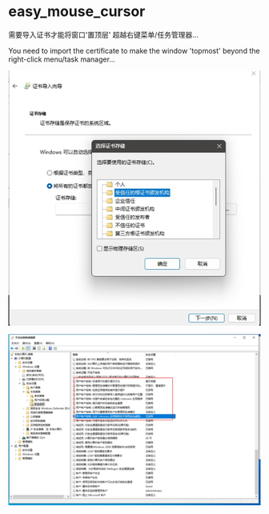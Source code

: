 # easy_mouse_cursor

需要导入证书才能将窗口'置顶层' 超越右键菜单/任务管理器...

You need to import the certificate to make the window 'topmost' beyond the right-click menu/task manager...

![导入证书](import_crt.png)


![组策略配置](gpedit_config.png)
